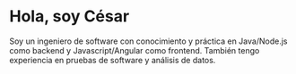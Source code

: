 # Hola, soy César

Soy un ingeniero de software con conocimiento y práctica en Java/Node.js como backend y Javascript/Angular como frontend. También tengo experiencia en pruebas de software y análisis de datos.
